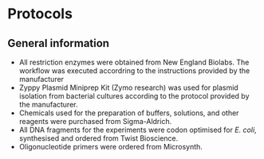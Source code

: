 # Protocols


## General information 
* All restriction enzymes were obtained from New England Biolabs. The workflow was executed accordring to the instructions provided by the manufacturer
* Zyppy Plasmid Miniprep Kit (Zymo research) was used for plasmid isolation from bacterial cultures according to the protocol provided by the manufacturer.
* Chemicals used for the preparation of buffers, solutions, and other reagents were purchased from Sigma-Aldrich.
* All DNA fragments for the experiments were codon optimised for _E. coli_, synthesised and ordered from Twist Bioscience.
* Oligonucleotide primers were ordered from Microsynth. 
